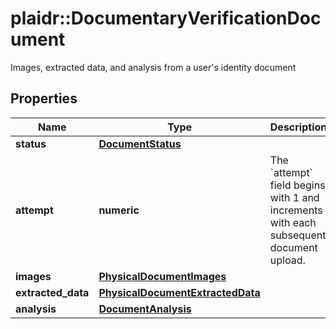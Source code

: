 # plaidr::DocumentaryVerificationDocument

Images, extracted data, and analysis from a user's identity document

## Properties
Name | Type | Description | Notes
------------ | ------------- | ------------- | -------------
**status** | [**DocumentStatus**](DocumentStatus.md) |  | 
**attempt** | **numeric** | The &#x60;attempt&#x60; field begins with 1 and increments with each subsequent document upload. | 
**images** | [**PhysicalDocumentImages**](PhysicalDocumentImages.md) |  | 
**extracted_data** | [**PhysicalDocumentExtractedData**](PhysicalDocumentExtractedData.md) |  | 
**analysis** | [**DocumentAnalysis**](DocumentAnalysis.md) |  | 


